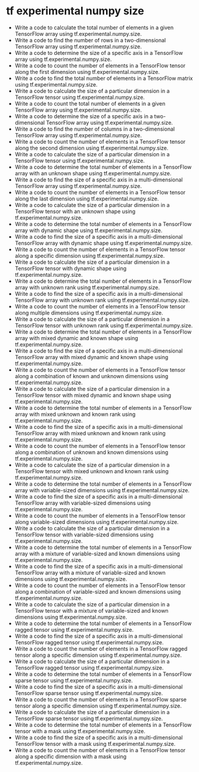 # tf experimental numpy size

- Write a code to calculate the total number of elements in a given TensorFlow array using tf.experimental.numpy.size.
- Write a code to find the number of rows in a two-dimensional TensorFlow array using tf.experimental.numpy.size.
- Write a code to determine the size of a specific axis in a TensorFlow array using tf.experimental.numpy.size.
- Write a code to count the number of elements in a TensorFlow tensor along the first dimension using tf.experimental.numpy.size.
- Write a code to find the total number of elements in a TensorFlow matrix using tf.experimental.numpy.size.
- Write a code to calculate the size of a particular dimension in a TensorFlow tensor using tf.experimental.numpy.size.
- Write a code to count the total number of elements in a given TensorFlow array using tf.experimental.numpy.size.
- Write a code to determine the size of a specific axis in a two-dimensional TensorFlow array using tf.experimental.numpy.size.
- Write a code to find the number of columns in a two-dimensional TensorFlow array using tf.experimental.numpy.size.
- Write a code to count the number of elements in a TensorFlow tensor along the second dimension using tf.experimental.numpy.size.
- Write a code to calculate the size of a particular dimension in a TensorFlow tensor using tf.experimental.numpy.size.
- Write a code to determine the total number of elements in a TensorFlow array with an unknown shape using tf.experimental.numpy.size.
- Write a code to find the size of a specific axis in a multi-dimensional TensorFlow array using tf.experimental.numpy.size.
- Write a code to count the number of elements in a TensorFlow tensor along the last dimension using tf.experimental.numpy.size.
- Write a code to calculate the size of a particular dimension in a TensorFlow tensor with an unknown shape using tf.experimental.numpy.size.
- Write a code to determine the total number of elements in a TensorFlow array with dynamic shape using tf.experimental.numpy.size.
- Write a code to find the size of a specific axis in a multi-dimensional TensorFlow array with dynamic shape using tf.experimental.numpy.size.
- Write a code to count the number of elements in a TensorFlow tensor along a specific dimension using tf.experimental.numpy.size.
- Write a code to calculate the size of a particular dimension in a TensorFlow tensor with dynamic shape using tf.experimental.numpy.size.
- Write a code to determine the total number of elements in a TensorFlow array with unknown rank using tf.experimental.numpy.size.
- Write a code to find the size of a specific axis in a multi-dimensional TensorFlow array with unknown rank using tf.experimental.numpy.size.
- Write a code to count the number of elements in a TensorFlow tensor along multiple dimensions using tf.experimental.numpy.size.
- Write a code to calculate the size of a particular dimension in a TensorFlow tensor with unknown rank using tf.experimental.numpy.size.
- Write a code to determine the total number of elements in a TensorFlow array with mixed dynamic and known shape using tf.experimental.numpy.size.
- Write a code to find the size of a specific axis in a multi-dimensional TensorFlow array with mixed dynamic and known shape using tf.experimental.numpy.size.
- Write a code to count the number of elements in a TensorFlow tensor along a combination of known and unknown dimensions using tf.experimental.numpy.size.
- Write a code to calculate the size of a particular dimension in a TensorFlow tensor with mixed dynamic and known shape using tf.experimental.numpy.size.
- Write a code to determine the total number of elements in a TensorFlow array with mixed unknown and known rank using tf.experimental.numpy.size.
- Write a code to find the size of a specific axis in a multi-dimensional TensorFlow array with mixed unknown and known rank using tf.experimental.numpy.size.
- Write a code to count the number of elements in a TensorFlow tensor along a combination of unknown and known dimensions using tf.experimental.numpy.size.
- Write a code to calculate the size of a particular dimension in a TensorFlow tensor with mixed unknown and known rank using tf.experimental.numpy.size.
- Write a code to determine the total number of elements in a TensorFlow array with variable-sized dimensions using tf.experimental.numpy.size.
- Write a code to find the size of a specific axis in a multi-dimensional TensorFlow array with variable-sized dimensions using tf.experimental.numpy.size.
- Write a code to count the number of elements in a TensorFlow tensor along variable-sized dimensions using tf.experimental.numpy.size.
- Write a code to calculate the size of a particular dimension in a TensorFlow tensor with variable-sized dimensions using tf.experimental.numpy.size.
- Write a code to determine the total number of elements in a TensorFlow array with a mixture of variable-sized and known dimensions using tf.experimental.numpy.size.
- Write a code to find the size of a specific axis in a multi-dimensional TensorFlow array with a mixture of variable-sized and known dimensions using tf.experimental.numpy.size.
- Write a code to count the number of elements in a TensorFlow tensor along a combination of variable-sized and known dimensions using tf.experimental.numpy.size.
- Write a code to calculate the size of a particular dimension in a TensorFlow tensor with a mixture of variable-sized and known dimensions using tf.experimental.numpy.size.
- Write a code to determine the total number of elements in a TensorFlow ragged tensor using tf.experimental.numpy.size.
- Write a code to find the size of a specific axis in a multi-dimensional TensorFlow ragged tensor using tf.experimental.numpy.size.
- Write a code to count the number of elements in a TensorFlow ragged tensor along a specific dimension using tf.experimental.numpy.size.
- Write a code to calculate the size of a particular dimension in a TensorFlow ragged tensor using tf.experimental.numpy.size.
- Write a code to determine the total number of elements in a TensorFlow sparse tensor using tf.experimental.numpy.size.
- Write a code to find the size of a specific axis in a multi-dimensional TensorFlow sparse tensor using tf.experimental.numpy.size.
- Write a code to count the number of elements in a TensorFlow sparse tensor along a specific dimension using tf.experimental.numpy.size.
- Write a code to calculate the size of a particular dimension in a TensorFlow sparse tensor using tf.experimental.numpy.size.
- Write a code to determine the total number of elements in a TensorFlow tensor with a mask using tf.experimental.numpy.size.
- Write a code to find the size of a specific axis in a multi-dimensional TensorFlow tensor with a mask using tf.experimental.numpy.size.
- Write a code to count the number of elements in a TensorFlow tensor along a specific dimension with a mask using tf.experimental.numpy.size.